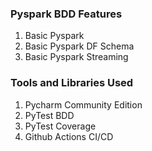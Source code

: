 ### Pyspark BDD Features 

1. Basic Pyspark
2. Basic Pyspark DF Schema 
3. Basic Pyspark Streaming

### Tools and Libraries Used
1. Pycharm Community Edition
2. PyTest BDD
3. PyTest Coverage
4. Github Actions CI/CD
